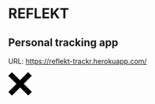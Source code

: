 # REFLEKT
## Personal tracking app

URL: https://reflekt-trackr.herokuapp.com/

![](/public/assets/cross.svg)